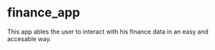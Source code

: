 # finance_app

This app ables the user to interact with his finance data in an easy and accesable way. 
